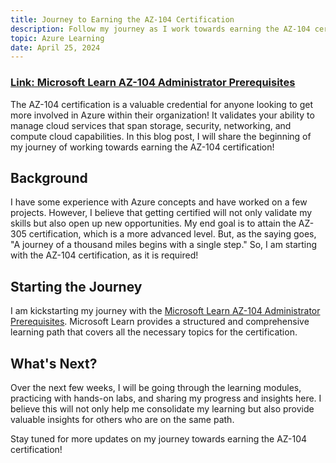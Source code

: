 ```yaml
---
title: Journey to Earning the AZ-104 Certification
description: Follow my journey as I work towards earning the AZ-104 certification by going through the Microsoft Learn modules. With some prior experience, I am now aiming for certification, with an end goal of attaining AZ-305.
topic: Azure Learning
date: April 25, 2024
---
```


### [Link: Microsoft Learn AZ-104 Administrator Prerequisites](https://learn.microsoft.com/en-us/training/paths/az-104-administrator-prerequisites/)

The AZ-104 certification is a valuable credential for anyone looking to get more involved in Azure within their organization! It validates your ability to manage cloud services that span storage, security, networking, and compute cloud capabilities. In this blog post, I will share the beginning of my journey of working towards earning the AZ-104 certification!

## Background

I have some experience with Azure concepts and have worked on a few projects. However, I believe that getting certified will not only validate my skills but also open up new opportunities. My end goal is to attain the AZ-305 certification, which is a more advanced level. But, as the saying goes, "A journey of a thousand miles begins with a single step." So, I am starting with the AZ-104 certification, as it is required!

## Starting the Journey

I am kickstarting my journey with the [Microsoft Learn AZ-104 Administrator Prerequisites](https://learn.microsoft.com/en-us/training/paths/az-104-administrator-prerequisites/). Microsoft Learn provides a structured and comprehensive learning path that covers all the necessary topics for the certification.

## What's Next?

Over the next few weeks, I will be going through the learning modules, practicing with hands-on labs, and sharing my progress and insights here. I believe this will not only help me consolidate my learning but also provide valuable insights for others who are on the same path.

Stay tuned for more updates on my journey towards earning the AZ-104 certification!
